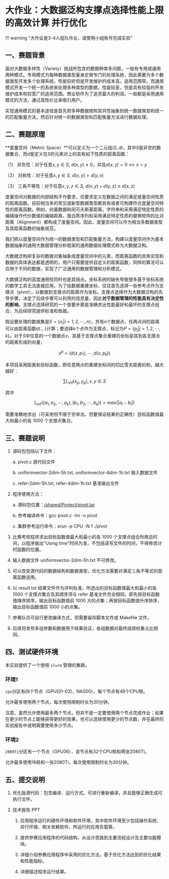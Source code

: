# 大作业：大数据泛构支撑点选择性能上限的高效计算 并行优化

!!! warning "大作业是3-4人组队作业，请使用小组账号完成实验"

## 一、赛题背景 

面对大数据多样性（Variety）挑战所包含的数据种类多问题，一般有专用或通用两种模式。专用模式为每种数据类型量身定做专门的处理系统，因此需要为多个数据类型开发多个处理系统，性能较好但是开发维护的成本高，适用范围窄。而通用模式开发一个统一的系统来处理多种类型的数据，性能较差，但是具有较低的开发维护成本和较宽广的适用范围。商业软件为了追求最大的利润，一般都是采用通用模式的方法，通过高性价比来吸引用户。 

实现通用模式的基本途径是首先把多种数据按照其共性抽象到统一数据类型和统一的匹配衡量方法，然后针对统一的数据类型和匹配衡量方法进行数据处理。 

## 二、赛题原理

**度量空间（Metric Space）**可以定义为一个二元组$(S, d)$，其中$S$是非空的数据集合，而$d$是定义在$S$的元素对上的具有如下性质的距离函数：

（1）	非负性：对于任意$x, y \in S$, $d(x, y) \ge 0$，并且$d(x, y) = 0 \leftrightarrow x = y$

（2）	对称性：对于任意$x, y \in S$, $d(x, y) = d(y, x)$

（3）	三角不等性：对于任意$x, y, z \in S$, $d(x, y) + d(y, z) \ge d(x, z)$


度量空间对数据的内部结构不作要求，仅要求定义在数据之间的满足度量空间性质的距离函数。目前相当多的常见或新型数据类型都具有或者可构建符合度量空间特性的距离函数。例如，向量数据和闵可夫斯基距离，字符串和采用满足特定性质的编辑操作代价数值的编辑距离，蛋白质序列和采用满足特定性质的替换矩阵的比对距离（Alignment）都构成了度量空间。因此，度量空间可以作为相当多数据类型及其距离函数的抽象规范。 

我们把以度量空间作为统一的数据类型和匹配衡量方法，构建以度量空间作为基本数据抽象的通用大数据管理分析框架的通用数据处理模式称为大数据泛构。 

大数据泛构把复杂的数据对象抽象成度量空间中的元素，而距离函数的具体实现和数据的具体表达都是透明的，用户只需要提供自定义的距离函数，同样的算法可以应用于不同的数据，实现了广泛通用的数据管理和分析模式。

大数据泛构的高度通用性同时也是其弱点。坐标系统的缺失导致很多基于坐标系统的数学工具无法直接应用。为了给数据重建坐标，往往首先选择一些参考点作为支撑点（pivot），以数据到支撑点的距离作为坐标。支撑点选择作为大数据泛构的先导步骤，决定了后续步骤可以利用的信息量，因此**对于数据管理的性能具有决定性的影响**。支撑点选择研究的一个首要步骤是准确求出性能最好和最坏的支撑点组合，为后续研究提供标准和依据。 

假设要处理的数据集是$S = \{x_i | i = 1, 2, \cdots, n\}$，共有$n$个数据点，任两点间的距离可以由距离函数$d(. , . )$计算；要选择$k$个点作为支撑点，标记为$P = \{p_j | j = 1, 2, \cdots , k\}$。对于$S$中任意的一个数据点$x$，其基于支撑点集合重建的坐标是其到各支撑点的距离形成的向量，

$$x^p = (d(x, p_1), \cdots , d(x, p_k))$$

本项目采用距离和目标函数，即任意两点的重建坐标间的切比雪夫距离的和，越大越好：

$$\sum L_{\inf}(x_p, y_p), x, y \in S$$

其中

$$L_{\inf}((a_1, a_2, \cdots , a_k), (b_1, b_2, \cdots , b_k)) = max(|a_i − b_i|)$$

需要准确地求出（可采用但不限于穷举法，但要保证结果的正确性）目标函数值最大和最小的各 1000 个支撑点集合。 

## 三、赛题说明 

1.	源码包包括以下文件：

    a.	pivot.c 源代码文件

    b.	uniformvector-2dim-5h.txt, uniformvector-4dim-1h.txt 输入数据文件

    c.	refer-2dim-5h.txt, refer-4dim-1h.txt 基准输出文件

2.	程序使用方法：

    a.	源码包位置：[/shared/Project/pivot.tar](https://git.zju.edu.cn/zjusct/summer-course-2023/HPC101-Labs-2023/-/tree/main/docs/Project-Pivot/pivot.tar)

    b.	参考编译命令：gcc pivot.c -lm -o pivot

    c.	集群参考运行命令：srun -p CPU -N 1 ./pivot

3. 比赛考核程序求出目标函数值最大和最小的各 1000 个支撑点组合所用总时间，以程序输出“Using time”时间为准，不包括读写文件的时间，不得修改计时函数的位置。 

4.	输入数据文件 uniformvector-2dim-5h.txt 不可修改。

5.	可以改变源代码的数据结构和数据类型，优化方法需要对满足三角不等式的距离函数适用。

6.	以 result.txt 结果文件作为评判标准，所选出的目标函数值最大和最小的各 1000 个支撑点集合及其顺序须与 refer 基准文件完全相同。即先按目标函数值降序排序，输出目标函数值前 1000 大的点集；再按目标函数值升序排序，输出目标函数值前 1000 小的点集。

7.	参赛队员可自行更改编译方式，但需要留存脚本文件或 Makefile 文件。

8.	后续将发布多组参数和数据用于结果验证，各组数据对最终成绩权重占比相同。

## 四、测试硬件环境

本实验提供了一个使用 `slurm` 管理的集群。

### 环境1

`cpu`分区有四个节点（GPU[01-03]，NAS00），每个节点有48个CPU核。

允许最多使用两个节点，每次使用限制时长为30分钟。

注意，虽然允许使用最多两个节点，但并不是一定要使用两个节点完成作业；如果在更少的节点上能够获得更好的效果，也可以选择使用更少的节点数，并在最终的实验报告中说明需要使用多少节点。

### 环境2

`2080Ti`分区有一个节点（GPU06），该节点有32个CPU核和两张2080Ti。

允许最多使用16核和一张2080Ti，每次使用限制时长为30分钟。

## 五、提交说明

1.	优化版源代码：包含编译、运行方式。可进行重新编译，并且能够正确生成可执行文件。

2.	技术报告 PPT

    1)	应用程序运行的硬件环境和软件环境，其中软件环境至少包括操作系统、并行环境、相关依赖软件、所运行的应用负载等。

    2)	提供参赛应用程序的代码结构，从设计思路到主要流程设计及主要功能模块。

    3)	详细介绍参赛应用程序中采用的优化方法，基于优化方法达到的优化结果和性能指标。

    4)	详细描述程序运行结果。

<!--
2.	性能优化过程记录表
-->

<!--
    5)	参赛作品讲解录音（不多于 5 分钟），注意录音环境安静，确保作品质量。
-->
    
